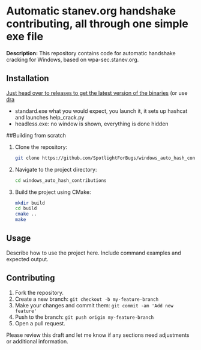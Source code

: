 # Automatic stanev.org handshake contributing, all through one simple exe file

**Description:**
This repository contains code for automatic handshake cracking for Windows, based on wpa-sec.stanev.org.

## Installation


[Just head over to releases to get the latest version of the binaries](https://github.com/SpotlightForBugs/windows_auto_hash_contributions/releases/latest)
(or use [dra](https://github.com/devmatteini/dra#installation)

- standard.exe what you would expect, you launch it,  it sets up hashcat and launches help_crack.py 
- headless.exe: no window is shown, everything is done hidden

##Building from scratch 
1. Clone the repository:
   ```sh
   git clone https://github.com/SpotlightForBugs/windows_auto_hash_contributions.git
   ```
2. Navigate to the project directory:
   ```sh
   cd windows_auto_hash_contributions
   ```
3. Build the project using CMake:
   ```sh
   mkdir build
   cd build
   cmake ..
   make
   ```

## Usage

Describe how to use the project here. Include command examples and expected output.

## Contributing

1. Fork the repository.
2. Create a new branch: `git checkout -b my-feature-branch`
3. Make your changes and commit them: `git commit -am 'Add new feature'`
4. Push to the branch: `git push origin my-feature-branch`
5. Open a pull request.



Please review this draft and let me know if any sections need adjustments or additional information.
